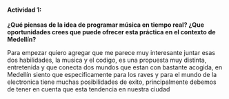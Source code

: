 #### Actividad 1: 

**¿Qué piensas de la idea de programar música en tiempo real? ¿Que oportunidades crees que puede ofrecer esta práctica en el contexto de Medellín?**

Para empezar quiero agregar que me parece muy interesante juntar esas dos habilidades, la musica y el codigo, es una propuesta muy distinta, entretenida y que conecta dos mundos que estan con bastante acogida,
en Medellín siento que especificamente para los raves y para el mundo de la electronica tiene muchas posibilidades de exito, principalmente debemos de tener en cuenta que esta tendencia en nuestra ciudad
